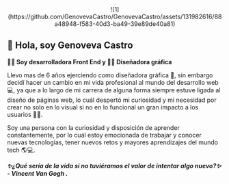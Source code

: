 <div id=header align="center">
![1](https://github.com/GenovevaCastro/GenovevaCastro/assets/131982616/88a48948-f583-40d3-ba49-39e89de40a81)
</div>

## 👋 Hola, soy Genoveva Castro

**👩‍💻 Soy desarrolladora Front End y 👩‍🎨 Diseñadora gráfica**

Llevo mas de 6 años ejerciendo como diseñadora gráfica 🎨, sin embargo decidí hacer un cambio en mi vida profesional al mundo del desarrollo web 💻, ya que a lo largo de mi carrera de alguna forma siempre estuve ligada al diseño de páginas web, lo cuál despertó mi curiosidad y mi necesidad por crear no solo en lo visual si no en lo funcional un gran impacto a los usuarios 👩‍💻. 

Soy una persona con la curiosidad y disposición de aprender constantemente, por lo cuál estoy emocionada de trabajar y conocer nuevas tecnologías, tener nuevos retos y mayores aprendizajes del mundo tech 🌎💻.

***✨¿Qué sería de la vida si no tuviéramos el valor de intentar algo nuevo?✨  -   Vincent Van Gogh .***

